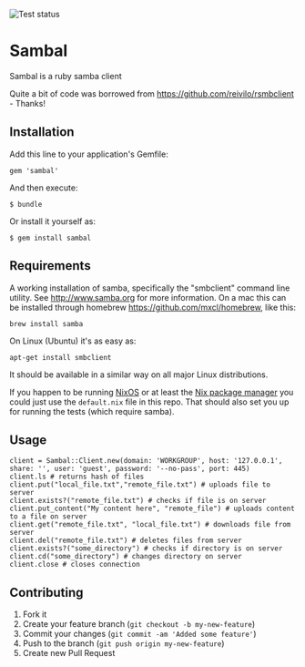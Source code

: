 ![Test status](https://github.com/johnae/sambal/actions/workflows/ci.yaml/badge.svg)

# Sambal

Sambal is a ruby samba client

Quite a bit of code was borrowed from https://github.com/reivilo/rsmbclient - Thanks!

## Installation

Add this line to your application's Gemfile:

    gem 'sambal'

And then execute:

    $ bundle

Or install it yourself as:

    $ gem install sambal

## Requirements

A working installation of samba, specifically the "smbclient" command line utility. See http://www.samba.org for more information.
On a mac this can be installed through homebrew https://github.com/mxcl/homebrew, like this:

    brew install samba

On Linux (Ubuntu) it's as easy as:

    apt-get install smbclient

It should be available in a similar way on all major Linux distributions.

If you happen to be running [NixOS](https://nixos.org/) or at least the [Nix package manager](https://nixos.org/nix/download.html) you could just
use the `default.nix` file in this repo. That should also set you up for running the tests (which require samba).

## Usage

    client = Sambal::Client.new(domain: 'WORKGROUP', host: '127.0.0.1', share: '', user: 'guest', password: '--no-pass', port: 445)
    client.ls # returns hash of files
    client.put("local_file.txt","remote_file.txt") # uploads file to server
    client.exists?("remote_file.txt") # checks if file is on server
    client.put_content("My content here", "remote_file") # uploads content to a file on server
    client.get("remote_file.txt", "local_file.txt") # downloads file from server
    client.del("remote_file.txt") # deletes files from server
    client.exists?("some_directory") # checks if directory is on server
    client.cd("some_directory") # changes directory on server
    client.close # closes connection

## Contributing

1. Fork it
2. Create your feature branch (`git checkout -b my-new-feature`)
3. Commit your changes (`git commit -am 'Added some feature'`)
4. Push to the branch (`git push origin my-new-feature`)
5. Create new Pull Request
